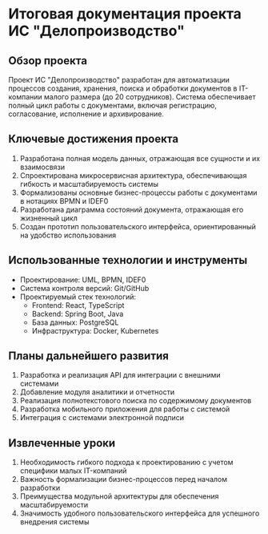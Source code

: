 # Итоговая документация проекта ИС "Делопроизводство"

## Обзор проекта
Проект ИС "Делопроизводство" разработан для автоматизации процессов создания, хранения, поиска и обработки документов в IT-компании малого размера (до 20 сотрудников). Система обеспечивает полный цикл работы с документами, включая регистрацию, согласование, исполнение и архивирование.

## Ключевые достижения проекта
1. Разработана полная модель данных, отражающая все сущности и их взаимосвязи
2. Спроектирована микросервисная архитектура, обеспечивающая гибкость и масштабируемость системы
3. Формализованы основные бизнес-процессы работы с документами в нотациях BPMN и IDEF0
4. Разработана диаграмма состояний документа, отражающая его жизненный цикл
5. Создан прототип пользовательского интерфейса, ориентированный на удобство использования

## Использованные технологии и инструменты
- Проектирование: UML, BPMN, IDEF0
- Система контроля версий: Git/GitHub
- Проектируемый стек технологий:
  - Frontend: React, TypeScript
  - Backend: Spring Boot, Java
  - База данных: PostgreSQL
  - Инфраструктура: Docker, Kubernetes

## Планы дальнейшего развития
1. Разработка и реализация API для интеграции с внешними системами
2. Добавление модуля аналитики и отчетности
3. Реализация полнотекстового поиска по содержимому документов
4. Разработка мобильного приложения для работы с системой
5. Интеграция с системами электронной подписи

## Извлеченные уроки
1. Необходимость гибкого подхода к проектированию с учетом специфики малых IT-компаний
2. Важность формализации бизнес-процессов перед началом разработки
3. Преимущества модульной архитектуры для обеспечения масштабируемости
4. Значимость удобного пользовательского интерфейса для успешного внедрения системы
